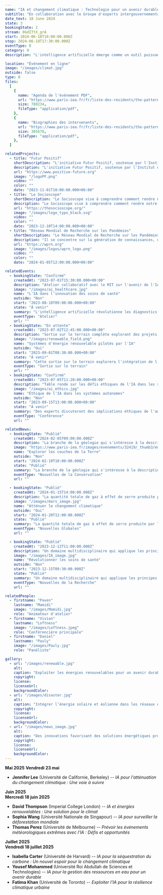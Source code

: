 ```yaml
---
name: "IA et changement climatique : Technologie pour un avenir durable"
subtitle: "En collaboration avec le Groupe d'experts intergouvernemental sur l'évolution du climat (GIEC) et l'Université d'Oxford"
date_text: 18 June 2024
state: 3
bookingState: 2
stream: 0GdITtX_grA
start: 2024-06-18T10:00:00.000Z
stop: 2024-06-18T17:30:00.000Z
eventType: 0
category: 0
description: "L'intelligence artificielle émerge comme un outil puissant dans la lutte contre le changement climatique. Cet événement explorera comment l'IA peut contribuer à réduire les émissions de carbone, à prévoir les modèles climatiques et à développer des solutions durables pour l'avenir. Les principaux intervenants incluent la Dr Emma Davis, climatologue et chercheuse en IA à l'Université d'Oxford, et le Dr Carlos Gutierrez, membre du Groupe d'experts intergouvernemental sur l'évolution du climat (GIEC). L'événement sera modéré par la Professeure Elena Rossi, Directrice du Laboratoire de recherche environnementale au MIT."

location: "Événement en ligne"
image: "/images/climat.jpg"
outside: false
type: 0
files:
  [
    {
      name: "Agenda de l'événement PDF",
      url: "https://www.paris-iea.fr/fr/liste-des-residents/the-pattern-theory-of-compassion",
      size: 780234,
      fileType: "application/pdf",
    },
    {
      name: "Biographies des intervenants",
      url: "https://www.paris-iea.fr/fr/liste-des-residents/the-pattern-theory-of-compassion",
      size: 305678,
      fileType: "application/pdf",
    },
  ]

relatedProjects:
  - title: "Futur Positif"
    shortDescription: "L'initiative Futur Positif, soutenue par l'Institut d'études avancées de Paris et la Fondation 2100"
    description: "L'initiative Futur Positif, soutenue par l'Institut d'études avancées de Paris et la Fondation 2100, vise à faire connaître les travaux de prospective."
    url: "https://www.positive-future.org"
    image: "/logoPF.png"
    video: ""
    color: ""
    date: "2023-11-01T10:00:00.000+00:00"
  - title: "Le Socioscope"
    shortDescription: "Le Socioscope vise à comprendre comment rendre notre monde plus durable, notamment en matière d'alimentation."
    description: "Le Socioscope vise à comprendre comment rendre notre monde plus durable, notamment en matière d'alimentation."
    url: "https://thesocioscope.org/"
    image: "/images/logo_typo_black.svg"
    video: ""
    color: ""
    date: "2023-12-10T14:00:00.000+00:00"
  - title: "Réseau Mondial de Recherche sur les Pandémies"
    shortDescription: "Le Réseau Mondial de Recherche sur les Pandémies (WPRN) se consacre à faciliter la collaboration internationale en matière de recherche sur les pandémies."
    description: "Il se concentre sur la génération de connaissances, de données et d'outils pouvant être partagés entre les nations pour mieux comprendre et combattre les pandémies. Grâce à des partenariats avec des institutions telles que l'Institut d'Études Avancées de Paris (Paris IAS), le WPRN réunit des experts de premier plan pour relever les défis complexes posés par les crises sanitaires mondiales."
    url: "https://wprn.org"
    image: "/images/logos/wprn_logo.png"
    video: ""
    color: ""
    date: "2024-01-05T12:00:00.000+00:00"

relatedEvents:
  - bookingState: "Confirmé"
    createdAt: "2023-07-01T15:30:00.000+00:00"
    description: "Atelier collaboratif avec le MIT sur l'avenir de l'IA dans les soins de santé"
    image: "/images/ai_healthcare.jpg"
    name: "L'IA dans l'innovation des soins de santé"
    outside: "Non"
    start: "2023-08-10T09:00:00.000+00:00"
    state: "À venir"
    summary: "L'intelligence artificielle révolutionne les diagnostics, les plans de traitement et les soins aux patients dans les systèmes de santé modernes"
    eventType: "Atelier"
    url: ""
  - bookingState: "En attente"
    createdAt: "2023-07-02T12:45:00.000+00:00"
    description: "Sortie sur le terrain complète explorant des projets d'énergie renouvelable utilisant l'IA"
    image: "/images/renewable_field.png"
    name: "Systèmes d'énergie renouvelable pilotés par l'IA"
    outside: "Oui"
    start: "2023-09-01T08:30:00.000+00:00"
    state: "À venir"
    summary: "Cette sortie sur le terrain explorera l'intégration de l'IA dans l'optimisation et le développement de l'infrastructure des énergies renouvelables"
    eventType: "Sortie sur le terrain"
    url: ""
  - bookingState: "Confirmé"
    createdAt: "2023-07-05T11:20:00.000+00:00"
    description: "Table ronde sur les défis éthiques de l'IA dans les systèmes autonomes"
    image: "/images/ai_ethics.jpg"
    name: "Éthique de l'IA dans les systèmes autonomes"
    outside: "Non"
    start: "2023-09-15T13:00:00.000+00:00"
    state: "À venir"
    summary: "Des experts discuteront des implications éthiques de l'autonomie pilotée par l'IA dans des domaines tels que les voitures autonomes, les drones et la robotique"
    eventType: "Conférence"
    url: ""

relatedNews:
  - bookingState: "Publié"
    createdAt: "2024-02-05T09:00:00.000Z"
    description: "La branche de la géologie qui s'intéresse à la description et à la classification des roches."
    image: "https://www.paris-iea.fr/images/evenements/32419/_thumb3/emily-morter-8xaa0f9yqne-unsplash.jpg"
    name: "Explorer les couches de la Terre"
    outside: "Non"
    start: "2024-02-10T10:00:00.000Z"
    state: "Publié"
    summary: "La branche de la géologie qui s'intéresse à la description et à la classification des roches."
    eventType: "Nouvelles de la Conservation"
    url: ""

  - bookingState: "Publié"
    createdAt: "2024-01-15T14:00:00.000Z"
    description: "La quantité totale de gaz à effet de serre produite par les activités humaines, mesurée en équivalents dioxyde de carbone."
    image: "/images/mars_image.jpg"
    name: "Atténuer le changement climatique"
    outside: "Oui"
    start: "2024-01-20T12:00:00.000Z"
    state: "Publié"
    summary: "La quantité totale de gaz à effet de serre produite par les activités humaines, mesurée en équivalents dioxyde de carbone."
    eventType: "Nouvelles Globales"
    url: ""

  - bookingState: "Publié"
    createdAt: "2023-12-12T11:00:00.000Z"
    description: "Un domaine multidisciplinaire qui applique les principes de l'ingénierie à la médecine et à la biologie à des fins de soins de santé."
    image: "/images/IA_image.jpg"
    name: "Révolutionner les soins de santé"
    outside: "Non"
    start: "2023-12-15T09:30:00.000Z"
    state: "Publié"
    summary: "Un domaine multidisciplinaire qui applique les principes de l'ingénierie à la médecine et à la biologie à des fins de soins de santé."
    eventType: "Nouvelles de la Recherche"
    url: ""

relatedPeople:
  - firstname: "Paven"
    lastname: "Mamidi"
    image: "/images/Mamidi.jpg"
    role: "Animateur d'atelier"
  - firstname: "Vivian"
    lastname: "Loftness"
    image: "/images/Loftness.jpeg"
    role: "Conférencière principale"
  - firstname: "Daniel"
    lastname: "Pauly"
    image: "/images/Pauly.jpg"
    role: "Panéliste"

gallery:
  - url: "/images/renewable.jpg"
    alt:
    caption: "Exploiter les énergies renouvelables pour un avenir durable"
    copyright:
    license:
    licenseUrl:
    backgroundColor:
  - url: "/images/disaster.jpg"
    alt:
    caption: "Intégrer l’énergie solaire et éolienne dans les réseaux énergétiques modernes"
    copyright:
    license:
    licenseUrl:
    backgroundColor:
  - url: "/images/news_image.jpg"
    alt:
    caption: "Des innovations favorisant des solutions énergétiques propres et renouvelables"
    copyright:
    license:
    licenseUrl:
    backgroundColor:
---
```


**Mai 2025**
**Vendredi 23 mai**

- **Jennifer Lee** (Université de Californie, Berkeley) -- _IA pour l'atténuation du changement climatique : Une voie à suivre_

**Juin 2025**  
**Mercredi 18 juin 2025**

- **David Thompson** (Imperial College London) -- _IA et énergies renouvelables : Une solution pour le climat_
- **Sophia Wang** (Université Nationale de Singapour) -- _IA pour surveiller la déforestation mondiale_
- **Thomas Perez** (Université de Melbourne) -- _Prévoir les événements météorologiques extrêmes avec l'IA : Défis et opportunités_

**Juillet 2025**  
**Vendredi 18 juillet 2025**

- **Isabella Carter** (Université de Harvard) -- _IA pour la séquestration du carbone : Un nouvel espoir pour le changement climatique_
- **Yousef Mohammed** (Université Roi Abdullah de Sciences et Technologies) -- _IA pour la gestion des ressources en eau pour un avenir durable_
- **Fatima Khan** (Université de Toronto) -- _Exploiter l'IA pour la résilience climatique urbaine_
